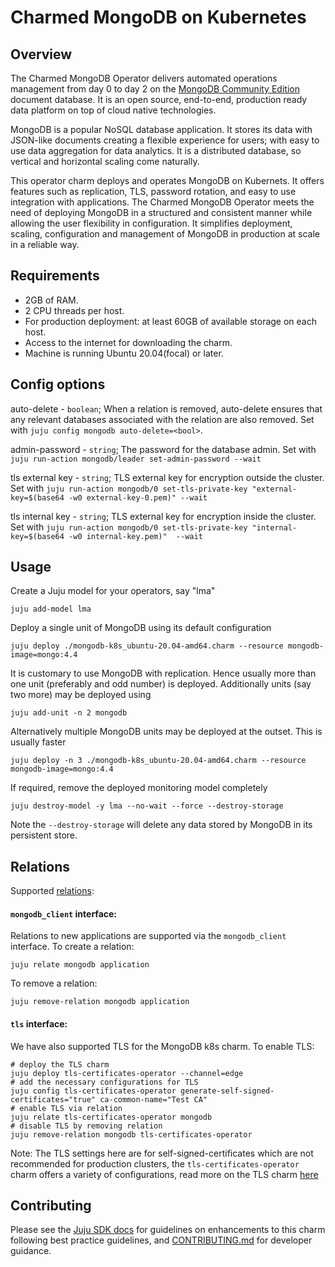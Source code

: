 # Charmed MongoDB on Kubernetes
## Overview

The Charmed MongoDB Operator delivers automated operations management from day 0 to day 2 on the [MongoDB Community Edition](https://github.com/mongodb/mongo) document database. It is an open source, end-to-end, production ready data platform on top of cloud native technologies.

MongoDB is a popular NoSQL database application. It stores its data with JSON-like documents creating a flexible experience for users; with easy to use data aggregation for data analytics. It is a distributed database, so vertical and horizontal scaling come naturally.

This operator charm deploys and operates MongoDB on Kubernets. It offers features such as replication, TLS, password rotation, and easy to use integration with applications. The Charmed MongoDB Operator meets the need of deploying MongoDB in a structured and consistent manner while allowing the user flexibility in configuration. It simplifies deployment, scaling, configuration and management of MongoDB in production at scale in a reliable way.

## Requirements 
- 2GB of RAM.
- 2 CPU threads per host.
- For production deployment: at least 60GB of available storage on each host.
- Access to the internet for downloading the charm.
- Machine is running Ubuntu 20.04(focal) or later.

## Config options
auto-delete - `boolean`; When a relation is removed, auto-delete ensures that any relevant databases
associated with the relation are also removed. Set with `juju config mongodb auto-delete=<bool>`.

admin-password - `string`; The password for the database admin. Set with `juju run-action mongodb/leader set-admin-password --wait`

tls external key - `string`; TLS external key for encryption outside the cluster. Set with `juju run-action mongodb/0 set-tls-private-key "external-key=$(base64 -w0 external-key-0.pem)" --wait`

tls internal key - `string`;  TLS external key for encryption inside the cluster. Set with `juju run-action mongodb/0 set-tls-private-key "internal-key=$(base64 -w0 internal-key.pem)"  --wait`


## Usage

Create a Juju model for your operators, say "lma"

    juju add-model lma

Deploy a single unit of MongoDB using its default configuration

    juju deploy ./mongodb-k8s_ubuntu-20.04-amd64.charm --resource mongodb-image=mongo:4.4

It is customary to use MongoDB with replication. Hence usually more
than one unit (preferably and odd number) is deployed. Additionally
units (say two more) may be deployed using

    juju add-unit -n 2 mongodb

Alternatively multiple MongoDB units may be deployed at the
outset. This is usually faster

    juju deploy -n 3 ./mongodb-k8s_ubuntu-20.04-amd64.charm --resource mongodb-image=mongo:4.4

If required, remove the deployed monitoring model completely

    juju destroy-model -y lma --no-wait --force --destroy-storage

Note the `--destroy-storage` will delete any data stored by MongoDB in
its persistent store.

## Relations

Supported [relations](https://juju.is/docs/olm/relations):

#### `mongodb_client` interface:

Relations to new applications are supported via the `mongodb_client` interface. To create a relation: 

```shell
juju relate mongodb application
```

To remove a relation:
```shell
juju remove-relation mongodb application
```

#### `tls` interface:

We have also supported TLS for the MongoDB k8s charm. To enable TLS:

```shell
# deploy the TLS charm 
juju deploy tls-certificates-operator --channel=edge
# add the necessary configurations for TLS
juju config tls-certificates-operator generate-self-signed-certificates="true" ca-common-name="Test CA" 
# enable TLS via relation
juju relate tls-certificates-operator mongodb
# disable TLS by removing relation
juju remove-relation mongodb tls-certificates-operator
```

Note: The TLS settings here are for self-signed-certificates which are not recommended for production clusters, the `tls-certificates-operator` charm offers a variety of configurations, read more on the TLS charm [here](https://charmhub.io/tls-certificates-operator)


## Contributing

Please see the [Juju SDK docs](https://juju.is/docs/sdk) for guidelines on enhancements to this
charm following best practice guidelines, and [CONTRIBUTING.md](./CONTRIBUTING.md) for developer guidance.

